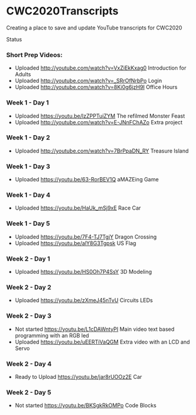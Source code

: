 # CWC2020Transcripts
Creating a place to save and update YouTube transcripts for CWC2020

Status
### Short Prep Videos:
 - Uploaded  http://youtube.com/watch?v=VxZiEkKxag0 Introduction for Adults
 - Uploaded  http://youtube.com/watch?v=_SRrOfNrbPo Login
 - Uploaded  http://youtube.com/watch?v=8Ki0g6jzH9I Office Hours
### Week 1 - Day 1
 - Uploaded https://youtu.be/lzZPPTuiZYM The refilmed Monster Feast
 - Uploaded  http://youtube.com/watch?v=E-JNnFChAZo Extra project 
### Week 1 - Day 2
 - Uploaded  http://youtube.com/watch?v=7BrPpaDN_RY Treasure Island
### Week 1 - Day 3
 - Uploaded https://youtu.be/63-RorBEV1Q aMAZEing Game
### Week 1 - Day 4
 - Uploaded https://youtu.be/HaUk_mSj9xE Race Car
### Week 1 - Day 5
 - Uploaded https://youtu.be/7F4-TJ7TgjY Dragon Crossing
 - Uploaded https://youtu.be/alY8G3Tgpsk US Flag
 
 
### Week 2 - Day 1
 - Uploaded https://youtu.be/HS0Oh7P4SsY 3D Modeling

### Week 2 - Day 2
 - Uploaded https://youtu.be/zXmeJ45nTvU Circuits LEDs

### Week 2 - Day 3
 - Not started https://youtu.be/L1cDAWntyPI Main video text based programming with an RGB led
 - Uploaded https://youtu.be/uEERTiVaQGM Extra video with an LCD and Servo

### Week 2 - Day 4
 - Ready to Upload https://youtu.be/jar8rUOOz2E Car

### Week 2 - Day 5
 - Not started https://youtu.be/BKSgkRkOMPo Code Blocks
